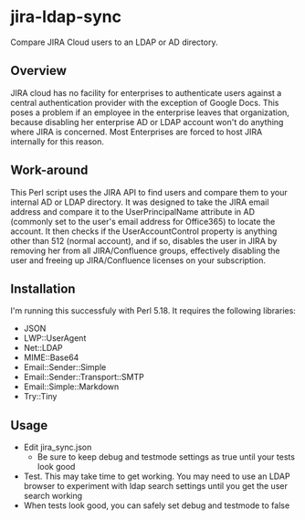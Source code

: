 # jira-ldap-sync
Compare JIRA Cloud users to an LDAP or AD directory.

## Overview
JIRA cloud has no facility for enterprises to authenticate users against a central authentication provider with the exception of Google Docs. This poses a problem if an employee in the enterprise leaves that organization, because disabling her enterprise AD or LDAP account won't do anything where JIRA is concerned. Most Enterprises are forced to host JIRA internally for this reason.

## Work-around
This Perl script uses the JIRA API to find users and compare them to your internal AD or LDAP directory. It was designed to take the JIRA email address and compare it to the UserPrincipalName attribute in AD (commonly set to the user's email address for Office365) to locate the account. It then checks if the UserAccountControl property is anything other than 512 (normal account), and if so, disables the user in JIRA by removing her from all JIRA/Confluence groups, effectively disabling the user and freeing up JIRA/Confluence licenses on your subscription.

## Installation
I'm running this successfuly with Perl 5.18. It requires the following libraries:
* JSON
* LWP::UserAgent
* Net::LDAP
* MIME::Base64
* Email::Sender::Simple
* Email::Sender::Transport::SMTP
* Email::Simple::Markdown
* Try::Tiny

## Usage
* Edit jira_sync.json
  * Be sure to keep debug and testmode settings as true until your tests look good
* Test. This may take time to get working. You may need to use an LDAP browser to experiment with ldap search settings until you get the user search working
* When tests look good, you can safely set debug and testmode to false
